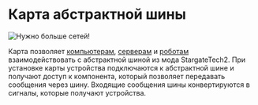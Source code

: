 # Карта абстрактной шины

![Нужно больше сетей!](oredict:oc:abstractBusCard)

Карта позволяет [компьютерам](../general/computer.md), [серверам](server1.md) и [роботам](../block/robot.md) взаимодействовать с абстрактной шиной из мода StargateTech2. При установке карты устройства подключаются к абстрактной шине и получают доступ к компонента, который позволяет передавать сообщения через шину. Входящие сообщения шины конвертируются в сигналы, которые получают устройства.
